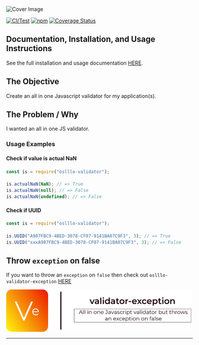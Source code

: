 ![Cover Image](docs/images/cover.png)

[![CI/Test](https://github.com/oslllo/validator/actions/workflows/ci.test.yml/badge.svg)](https://github.com/oslllo/validator/actions/workflows/ci.test.yml)
[![npm](https://img.shields.io/npm/v/oslllo-validator)](https://www.npmjs.com/package/oslllo-validator)
[![Coverage Status](https://img.shields.io/coveralls/github/oslllo/validator)](https://coveralls.io/github/oslllo/validator?branch=master)

## Documentation, Installation, and Usage Instructions

See the full installation and usage documentation [HERE](https://docs.oslllo.com/validator/master/).

## The Objective

Create an all in one Javascript validator for my application(s).

## The Problem / Why

I wanted an all in one JS validator.

### Usage Examples

#### Check if value is actual NaN

```js
const is = require("oslllo-validator");

is.actualNaN(NaN); // => True
is.actualNaN(null); // => False
is.actualNaN(undefined); // => False
```

#### Check if UUID

```js
const is = require("oslllo-validator");

is.UUID("A987FBC9-4BED-3078-CF07-9141BA07C9F3", 3); // => True
is.UUID("xxxA987FBC9-4BED-3078-CF07-9141BA07C9F3", 3); // => False
```

## Throw `exception` on false

If you want to throw an `exception` on `false` then check out `oslllo-validator-exception` [HERE](https://github.com/oslllo/validator-exception)

![](./docs/images/cover-exception-small.png)

---
